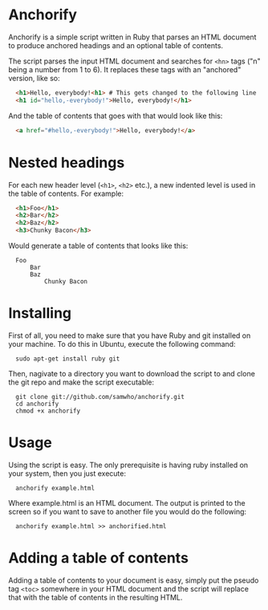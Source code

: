 # Anchorify

Anchorify is a simple script written in Ruby that parses an HTML
document to produce anchored headings and an optional table of contents.

The script parses the input HTML document and searches for `<hn>` tags ("n" being a number from 1 to 6). It replaces these tags with an "anchored" version, like so:

```html
  <h1>Hello, everybody!<h1> # This gets changed to the following line
  <h1 id="hello,-everybody!">Hello, everybody!</h1>
```

And the table of contents that goes with that would look like this:

```html
  <a href="#hello,-everybody!">Hello, everybody!</a>
```

# Nested headings

For each new header level (`<h1>`, `<h2>` etc.), a new indented level is used
in the table of contents. For example:

```html
  <h1>Foo</h1>
  <h2>Bar</h2>
  <h2>Baz</h2>
  <h3>Chunky Bacon</h3>
```

Would generate a table of contents that looks like this:

```
  Foo
      Bar
      Baz
          Chunky Bacon
```

# Installing

First of all, you need to make sure that you have Ruby and git installed
on your machine. To do this in Ubuntu, execute the following command:

```
  sudo apt-get install ruby git
```

Then, nagivate to a directory you want to download the script to and
clone the git repo and make the script executable:

```
  git clone git://github.com/samwho/anchorify.git
  cd anchorify
  chmod +x anchorify
```

# Usage

Using the script is easy. The only prerequisite is having ruby installed
on your system, then you just execute:

```
  anchorify example.html
```

Where example.html is an HTML document. The output is printed to the
screen so if you want to save to another file you would do the following:

```
  anchorify example.html >> anchorified.html
```

# Adding a table of contents

Adding a table of contents to your document is easy, simply put the pseudo
tag `<toc>` somewhere in your HTML document and the script will replace that
with the table of contents in the resulting HTML.
